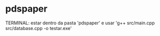 # pdspaper


TERMINAL: estar dentro da pasta 'pdspaper' e usar 'g++ src/main.cpp src/database.cpp -o testar.exe'
